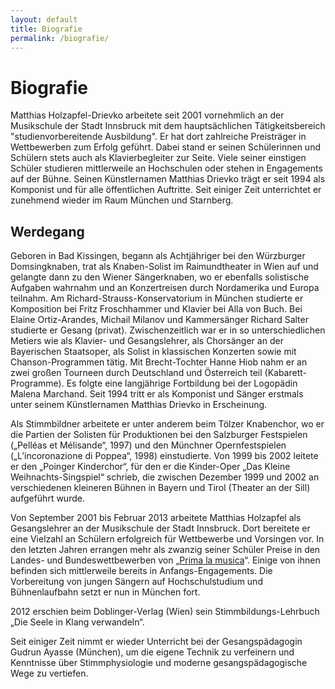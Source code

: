 ```yaml
---
layout: default
title: Biografie
permalink: /biografie/
---
```


Biografie
=========

Matthias Holzapfel-Drievko arbeitete seit 2001 vornehmlich an der Musikschule der Stadt Innsbruck mit dem hauptsächlichen Tätigkeitsbereich "studienvorbereitende Ausbildung". Er hat dort zahlreiche Preisträger in Wettbewerben zum Erfolg geführt. Dabei stand er seinen Schülerinnen und Schülern stets auch als Klavierbegleiter zur Seite. Viele seiner einstigen Schüler studieren mittlerweile an Hochschulen oder stehen in Engagements auf der Bühne. Seinen Künstlernamen Matthias Drievko trägt er seit 1994 als Komponist und für alle öffentlichen Auftritte. Seit einiger Zeit unterrichtet er zunehmend wieder im Raum München und Starnberg.



Werdegang
---------

Geboren in Bad Kissingen, begann als Achtjähriger bei den Würzburger Domsingknaben, trat als Knaben-Solist im Raimundtheater in Wien auf und gelangte dann zu den Wiener Sängerknaben, wo er ebenfalls solistische Aufgaben wahrnahm und an Konzertreisen durch Nordamerika und Europa teilnahm. Am Richard-Strauss-Konservatorium in München studierte er Komposition bei Fritz Froschhammer und Klavier bei Alla von Buch. Bei Elaine Ortiz-Arandes, Michail Milanov und Kammersänger Richard Salter studierte er Gesang (privat). Zwischenzeitlich war er in so unterschiedlichen Metiers wie als Klavier- und Gesangslehrer, als Chorsänger an der Bayerischen Staatsoper, als Solist in klassischen Konzerten sowie mit Chanson-Programmen tätig. Mit Brecht-Tochter Hanne Hiob nahm er an zwei großen Tourneen durch Deutschland und Österreich teil (Kabarett-Programme). Es folgte eine langjährige Fortbildung bei der Logopädin Malena Marchand. Seit 1994 tritt er als Komponist und Sänger erstmals unter seinem Künstlernamen Matthias Drievko in Erscheinung.

Als Stimmbildner arbeitete er unter anderem beim Tölzer Knabenchor, wo er die Partien der Solisten für Produktionen bei den Salzburger Festspielen („Pelléas et Mélisande“, 1997) und den Münchner Opernfestspielen („L’incoronazione di Poppea“, 1998) einstudierte. Von 1999 bis 2002 leitete er den „Poinger Kinderchor“, für den er die Kinder-Oper „Das Kleine Weihnachts-Singspiel“ schrieb, die zwischen Dezember 1999 und 2002 an verschiedenen kleineren Bühnen in Bayern und Tirol (Theater an der Sill) aufgeführt wurde.

Von September 2001 bis Februar 2013 arbeitete Matthias Holzapfel als Gesangslehrer an der Musikschule der Stadt Innsbruck. Dort bereitete er eine Vielzahl an Schülern erfolgreich für Wettbewerbe und Vorsingen vor. In den letzten Jahren errangen mehr als zwanzig seiner Schüler Preise in den Landes- und Bundeswettbewerben von „[Prima la musica]“. Einige von ihnen  befinden sich mittlerweile bereits in Anfangs-Engagements. Die Vorbereitung von jungen Sängern auf Hochschulstudium und Bühnenlaufbahn setzt er nun in München fort.    

2012 erschien beim Doblinger-Verlag (Wien) sein Stimmbildungs-Lehrbuch „Die Seele in Klang verwandeln“.

Seit einiger Zeit nimmt er wieder Unterricht bei der Gesangspädagogin Gudrun Ayasse (München), um die eigene Technik zu verfeinern und Kenntnisse über Stimmphysiologie und moderne gesangspädagogische Wege zu vertiefen.  


[Prima la musica]: http://www.musikderjugend.at/